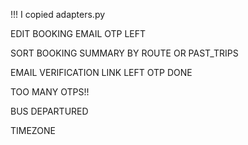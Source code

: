 !!! I copied adapters.py 

EDIT BOOKING EMAIL OTP LEFT

SORT BOOKING SUMMARY BY ROUTE OR PAST_TRIPS

EMAIL VERIFICATION LINK LEFT OTP DONE

TOO MANY OTPS!!

BUS DEPARTURED

TIMEZONE
